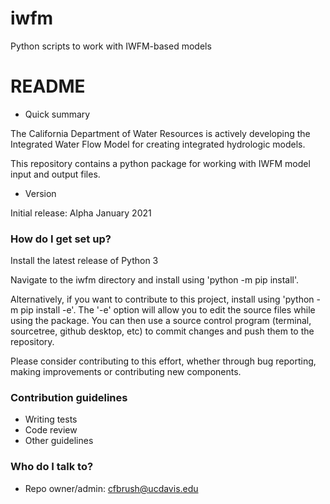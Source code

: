 # iwfm

Python scripts to work with IWFM-based models

# README #

* Quick summary

The California Department of Water Resources is actively developing the Integrated Water Flow Model for creating integrated hydrologic models. 

This repository contains a python package for working with IWFM model input and output files. 

* Version

Initial release: Alpha January 2021

### How do I get set up? ###

Install the latest release of Python 3

Navigate to the iwfm directory and install using 'python -m pip install'. 

Alternatively, if you want to contribute to this project, install using 'python -m pip install -e'. The '-e' option will allow you to edit the source files while using the package. You can then use a source control program (terminal, sourcetree, github desktop, etc) to commit changes and push them to the repository.

Please consider contributing to this effort, whether through bug reporting, making improvements or contributing new components.

### Contribution guidelines ###

* Writing tests
* Code review
* Other guidelines

### Who do I talk to? ###

* Repo owner/admin: cfbrush@ucdavis.edu
